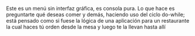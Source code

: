 Este es un menú sin interfaz gráfica, es consola pura. Lo que hace es preguntarte qué deseas comer y
demás, haciendo uso del ciclo do-while; está pensado como si fuese la lógica de una aplicación 
para un restaurante la cual haces tú orden desde la mesa y luego te la llevan hasta allí
